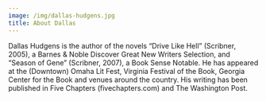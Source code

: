 ```yaml
---
image: /img/dallas-hudgens.jpg
title: About Dallas
---
```


Dallas Hudgens is the author of the novels “Drive Like Hell” (Scribner, 2005), a Barnes & Noble Discover Great New Writers Selection, and “Season of Gene” (Scribner, 2007), a Book Sense Notable. He has appeared at the (Downtown) Omaha Lit Fest, Virginia Festival of the Book, Georgia Center for the Book and venues around the country. His writing has been published in Five Chapters (fivechapters.com) and The Washington Post.